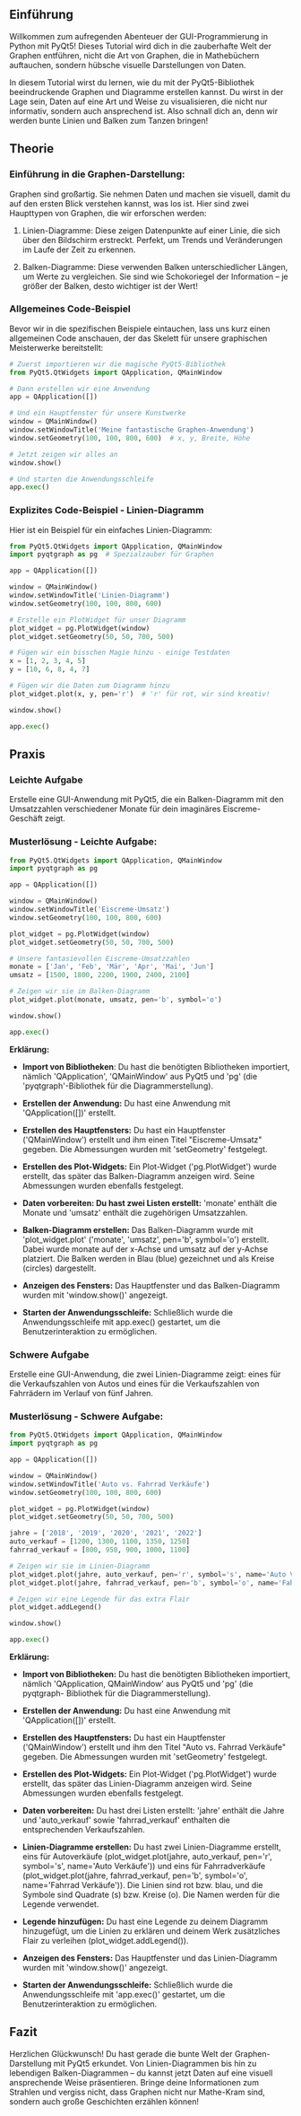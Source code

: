 ## Einführung
Willkommen zum aufregenden Abenteuer der GUI-Programmierung in Python mit PyQt5! Dieses Tutorial wird dich in die zauberhafte Welt der Graphen entführen, nicht die Art von Graphen, die in Mathebüchern auftauchen, sondern hübsche visuelle Darstellungen von Daten.

In diesem Tutorial wirst du lernen, wie du mit der PyQt5-Bibliothek beeindruckende Graphen und Diagramme erstellen kannst. Du wirst in der Lage sein, Daten auf eine Art und Weise zu visualisieren, die nicht nur informativ, sondern auch ansprechend ist. Also schnall dich an, denn wir werden bunte Linien und Balken zum Tanzen bringen!

## Theorie
### Einführung in die Graphen-Darstellung:
Graphen sind großartig. Sie nehmen Daten und machen sie visuell, damit du auf den ersten Blick verstehen kannst, was los ist. Hier sind zwei Haupttypen von Graphen, die wir erforschen werden:

1. Linien-Diagramme: Diese zeigen Datenpunkte auf einer Linie, die sich über den Bildschirm erstreckt. Perfekt, um Trends und Veränderungen im Laufe der Zeit zu erkennen.

2. Balken-Diagramme: Diese verwenden Balken unterschiedlicher Längen, um Werte zu vergleichen. Sie sind wie Schokoriegel der Information – je größer der Balken, desto wichtiger ist der Wert!

### Allgemeines Code-Beispiel
Bevor wir in die spezifischen Beispiele eintauchen, lass uns kurz einen allgemeinen Code anschauen, der das Skelett für unsere graphischen Meisterwerke bereitstellt:
```python
# Zuerst importieren wir die magische PyQt5-Bibliothek
from PyQt5.QtWidgets import QApplication, QMainWindow

# Dann erstellen wir eine Anwendung
app = QApplication([])

# Und ein Hauptfenster für unsere Kunstwerke
window = QMainWindow()
window.setWindowTitle('Meine fantastische Graphen-Anwendung')
window.setGeometry(100, 100, 800, 600)  # x, y, Breite, Höhe

# Jetzt zeigen wir alles an
window.show()

# Und starten die Anwendungsschleife
app.exec()
```
### Explizites Code-Beispiel - Linien-Diagramm
Hier ist ein Beispiel für ein einfaches Linien-Diagramm:
```python
from PyQt5.QtWidgets import QApplication, QMainWindow
import pyqtgraph as pg  # Spezialzauber für Graphen

app = QApplication([])

window = QMainWindow()
window.setWindowTitle('Linien-Diagramm')
window.setGeometry(100, 100, 800, 600)

# Erstelle ein PlotWidget für unser Diagramm
plot_widget = pg.PlotWidget(window)
plot_widget.setGeometry(50, 50, 700, 500)

# Fügen wir ein bisschen Magie hinzu - einige Testdaten
x = [1, 2, 3, 4, 5]
y = [10, 6, 8, 4, 7]

# Fügen wir die Daten zum Diagramm hinzu
plot_widget.plot(x, y, pen='r')  # 'r' für rot, wir sind kreativ!

window.show()

app.exec()
```
## Praxis
### Leichte Aufgabe
Erstelle eine GUI-Anwendung mit PyQt5, die ein Balken-Diagramm mit den Umsatzzahlen verschiedener Monate für dein imaginäres Eiscreme-Geschäft zeigt.

### Musterlösung - Leichte Aufgabe:

```python
from PyQt5.QtWidgets import QApplication, QMainWindow
import pyqtgraph as pg

app = QApplication([])

window = QMainWindow()
window.setWindowTitle('Eiscreme-Umsatz')
window.setGeometry(100, 100, 800, 600)

plot_widget = pg.PlotWidget(window)
plot_widget.setGeometry(50, 50, 700, 500)

# Unsere fantasievollen Eiscreme-Umsatzzahlen
monate = ['Jan', 'Feb', 'Mär', 'Apr', 'Mai', 'Jun']
umsatz = [1500, 1800, 2200, 1900, 2400, 2100]

# Zeigen wir sie im Balken-Diagramm
plot_widget.plot(monate, umsatz, pen='b', symbol='o')

window.show()

app.exec()
```
**Erklärung:**

   * **Import von Bibliotheken**: Du hast die benötigten Bibliotheken importiert, nämlich 'QApplication', 'QMainWindow' aus PyQt5 und 'pg' (die 
     'pyqtgraph'-Bibliothek für die Diagrammerstellung).

   * **Erstellen der Anwendung:** Du hast eine Anwendung mit 'QApplication([])' erstellt.

   * **Erstellen des Hauptfensters:** Du hast ein Hauptfenster ('QMainWindow') erstellt und ihm einen Titel "Eiscreme-Umsatz" gegeben. Die 
     Abmessungen wurden mit 'setGeometry' festgelegt.

   * **Erstellen des Plot-Widgets:** Ein Plot-Widget ('pg.PlotWidget') wurde erstellt, das später das Balken-Diagramm anzeigen wird. Seine 
     Abmessungen wurden ebenfalls festgelegt.

   * **Daten vorbereiten: Du hast zwei Listen erstellt:** 'monate' enthält die Monate und 'umsatz' enthält die zugehörigen Umsatzzahlen.

   * **Balken-Diagramm erstellen:** Das Balken-Diagramm wurde mit 'plot_widget.plot' ('monate', 'umsatz', pen='b', symbol='o') erstellt. Dabei wurde 
     monate auf der x-Achse und umsatz auf der y-Achse platziert. Die Balken werden in Blau (blue) gezeichnet und als Kreise (circles) dargestellt.

   * **Anzeigen des Fensters:** Das Hauptfenster und das Balken-Diagramm wurden mit 'window.show()' angezeigt.

   * **Starten der Anwendungsschleife:** Schließlich wurde die Anwendungsschleife mit app.exec() gestartet, um die Benutzerinteraktion zu ermöglichen.


### Schwere Aufgabe
Erstelle eine GUI-Anwendung, die zwei Linien-Diagramme zeigt: eines für die Verkaufszahlen von Autos und eines für die Verkaufszahlen von Fahrrädern im Verlauf von fünf Jahren.

### Musterlösung - Schwere Aufgabe:
```python
from PyQt5.QtWidgets import QApplication, QMainWindow
import pyqtgraph as pg

app = QApplication([])

window = QMainWindow()
window.setWindowTitle('Auto vs. Fahrrad Verkäufe')
window.setGeometry(100, 100, 800, 600)

plot_widget = pg.PlotWidget(window)
plot_widget.setGeometry(50, 50, 700, 500)

jahre = ['2018', '2019', '2020', '2021', '2022']
auto_verkauf = [1200, 1300, 1100, 1350, 1250]
fahrrad_verkauf = [800, 950, 900, 1000, 1100]

# Zeigen wir sie im Linien-Diagramm
plot_widget.plot(jahre, auto_verkauf, pen='r', symbol='s', name='Auto Verkäufe')
plot_widget.plot(jahre, fahrrad_verkauf, pen='b', symbol='o', name='Fahrrad Verkäufe')

# Zeigen wir eine Legende für das extra Flair
plot_widget.addLegend()

window.show()

app.exec()
```
**Erklärung:**

   * **Import von Bibliotheken:** Du hast die benötigten Bibliotheken importiert, nämlich 'QApplication, QMainWindow' aus PyQt5 und 'pg' (die pyqtgraph- 
       Bibliothek für die Diagrammerstellung).

   * **Erstellen der Anwendung:** Du hast eine Anwendung mit 'QApplication([])' erstellt.

   * **Erstellen des Hauptfensters:** Du hast ein Hauptfenster ('QMainWindow') erstellt und ihm den Titel "Auto vs. Fahrrad Verkäufe" gegeben. Die 
       Abmessungen wurden mit 'setGeometry' festgelegt.

   * **Erstellen des Plot-Widgets:** Ein Plot-Widget ('pg.PlotWidget') wurde erstellt, das später das Linien-Diagramm anzeigen wird. Seine Abmessungen 
       wurden ebenfalls festgelegt.

   * **Daten vorbereiten:** Du hast drei Listen erstellt: 'jahre' enthält die Jahre und 'auto_verkauf' sowie 'fahrrad_verkauf' enthalten die 
       entsprechenden Verkaufszahlen.

   * **Linien-Diagramme erstellen:** Du hast zwei Linien-Diagramme erstellt, eins für Autoverkäufe (plot_widget.plot(jahre, auto_verkauf, pen='r', 
       symbol='s', name='Auto Verkäufe')) und eins für Fahrradverkäufe (plot_widget.plot(jahre, fahrrad_verkauf, pen='b', symbol='o', name='Fahrrad 
       Verkäufe')). Die Linien sind rot bzw. blau, und die Symbole sind Quadrate (s) bzw. Kreise (o). Die Namen werden für die Legende verwendet.

   * **Legende hinzufügen:** Du hast eine Legende zu deinem Diagramm hinzugefügt, um die Linien zu erklären und deinem Werk zusätzliches Flair zu 
       verleihen (plot_widget.addLegend()).

   * **Anzeigen des Fensters:** Das Hauptfenster und das Linien-Diagramm wurden mit 'window.show()' angezeigt.

   * **Starten der Anwendungsschleife:** Schließlich wurde die Anwendungsschleife mit 'app.exec()' gestartet, um die Benutzerinteraktion zu ermöglichen.

## Fazit
Herzlichen Glückwunsch! Du hast gerade die bunte Welt der Graphen-Darstellung mit PyQt5 erkundet. Von Linien-Diagrammen bis hin zu lebendigen Balken-Diagrammen – du kannst jetzt Daten auf eine visuell ansprechende Weise präsentieren. Bringe deine Informationen zum Strahlen und vergiss nicht, dass Graphen nicht nur Mathe-Kram sind, sondern auch große Geschichten erzählen können!
